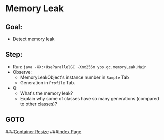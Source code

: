 Memory Leak
==
Goal:
--
* Detect memory leak


Step:
--
* Run: 
`java -XX:+UseParallelGC -Xmx256m ybs.gc.memoryLeak.Main`
* Observe:
	* MemoryLeakObject's instance number in `Sample` Tab
	* Generation in `Profile` Tab.
* Q: 
	* What's the memory leak?  
	* Explain why some of classes have so many generations (compared to other classes)?  

		
GOTO
--
###[Container Resize](../resize/README.md)
###[Index Page](../../../../../../README.md)